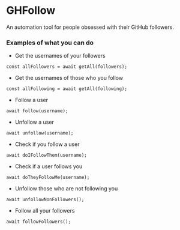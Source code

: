 # GHFollow

An automation tool for people obsessed with their GitHub followers.

### Examples of what you can do

- Get the usernames of your followers

```
const allFollowers = await getAll(followers);
```

- Get the usernames of those who you follow

```
const allFollowing = await getAll(following);
```

- Follow a user

```
await follow(username);
```

- Unfollow a user

```
await unfollow(username);
```

- Check if you follow a user

```
await doIFollowThem(username);
```

- Check if a user follows you

```
await doTheyFollowMe(username);
```

- Unfollow those who are not following you

```
await unfollowNonFollowers();
```

- Follow all your followers

```
await followFollowers();
```
